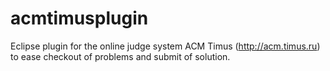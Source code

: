 acmtimusplugin
==============

Eclipse plugin for the online judge system ACM Timus (http://acm.timus.ru) to ease checkout of problems and submit of solution.